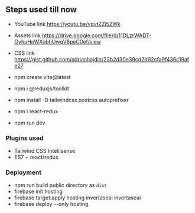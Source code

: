 ## Steps used till now

- YouTube link https://youtu.be/vpvtZZi5ZWk

- Assets link https://drive.google.com/file/d/11DLzrWADT-GyhuHpWXobhUwqV8peC0ef/view

- CSS link https://gist.github.com/adrianhajdin/23b2d30e39cd2d92cfa9f436c19afe27

- npm create vite@latest
- npm i @reduxjs/toolkit
- npm install -D tailwindcss postcss autoprefixer
- npm i react-redux
- npm run dev

### Plugins used
- Tailwind CSS Inteliisense
- ES7 + react/redux

### Deployment
- npm run build
public directory as `dist`
- firebase init hosting     
- firebase target:apply hosting invertaseai invertaseai
- firebase deploy --only hosting